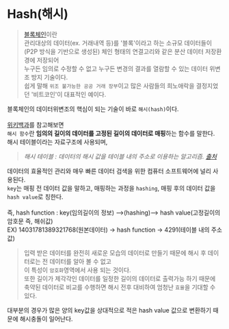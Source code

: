 # Hash(해시)

>[블록체인](https://ko.wikipedia.org/wiki/%EB%B8%94%EB%A1%9D%EC%B2%B4%EC%9D%B8)이란<br>
관리대상의 데이터(ex. 거래내역 등)를 '블록'이라고 하는 소규모 데이터들이<br>
(P2P 방식을 기반으로 생성된) 체인 형태의 연결고리와 같은 분산 데이터 저장환경에 저장되어<br>
누구든 임의로 수정할 수 없고 누구든 변경의 결과를 열람할 수 있는 데이터 위변조 방지 기술이다.<br>
쉽게 말해 `위조 불가능한 공공 거래 장부`이고 많은 사람들의 희노애락을 결정지었던 '비트코인'이 대표적인 예이다.<br>

블록체인의 데이터위변조의 핵심이 되는 기술이 바로 `해시(hash)`이다.<br><br>
[위키백과](https://ko.wikipedia.org/wiki/%ED%95%B4%EC%8B%9C_%ED%95%A8%EC%88%98)를 참고해보면<br>
`해시 함수`란 **임의의 길이의 데이터를 고정된 길이의 데이터로 매핑**하는 함수를 말한다.<br>
해시 테이블이라는 자료구조에 사용되며,<br>
>_해시 테이블 : 데이터의 해시 값을 테이블 내의 주소로 이용하는 알고리즘. [출처](https://dbehdrhs.tistory.com/70)_<br>

데이터의 효율적인 관리와 매우 빠른 데이터 검색을 위한 컴퓨터 소프트웨어에 널리 사용된다.<br>
`key`는 매핑 전 데이터 값을 말하고, 매핑하는 과정을 `hashing`, 매핑 후의 데이터 값을 `hash value`로 칭한다.<br><br>
즉, hash function : key(임의길이의 정보) -->(hashing)--> hash value(고정길이의 암호문 즉, 해쉬값)<br>
EX) 14031781389321768(원본데이터)  ->  hash function  ->  4291(테이블 내의 주소값)<br>

>입력 받은 데이터를 완전히 새로운 모습의 데이터로 만들기 때문에 해시 후 데이터로는 전 데이터를 알아 볼 수 없고<br>
이 특성이 `암호화`영역에서 사용 되는 것이다.<br>
또한 길이가 제각각인 데이터를 일정한 길이의 데이터로 출력가능 하기 때문에<br>
축약된 데이터로 비교를 수행하면 해시 전후 대비하여 엄청난 `효율`을 기대할 수 있다.<br>

대부분의 경우가 많은 양의 key값을 상대적으로 적은 hash value 값으로 변환하기 때문에 해시충돌이 일어난다.<br>
